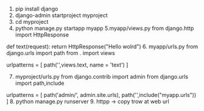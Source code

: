 1. pip install django
2. django-admin startproject myproject
3. cd myproject
4. python manage.py startapp myapp
5.myapp/views.py 
from django.http import HttpResponse

def text(request):
    return HttpResponse("Hello wolrd")
6. myapp/urls.py
from django.urls import path
from . import views


urlpatterns = [
    path('',views.text, name = 'text')
]

7. myproject/urls.py
from django.contrib import admin
from django.urls import path,include

urlpatterns = [
    path('admin/', admin.site.urls),
    path('',include("myapp.urls"))
]
8. python manage.py runserver
9. httpp -> copy trow at web url
